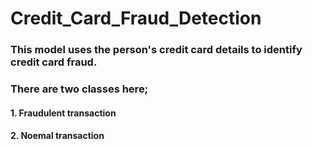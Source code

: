 # Credit_Card_Fraud_Detection
### This model uses the person's credit card details to identify credit card fraud.
### There are two classes here;
#### 1. Fraudulent transaction
#### 2. Noemal transaction
